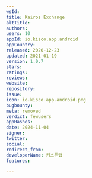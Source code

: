```yaml
---
wsId: 
title: Kairos Exchange
altTitle: 
authors: 
users: 10
appId: io.kisco.app.android
appCountry: 
released: 2020-12-23
updated: 2021-01-19
version: 1.0.7
stars: 
ratings: 
reviews: 
website: 
repository: 
issue: 
icon: io.kisco.app.android.png
bugbounty: 
meta: removed
verdict: fewusers
appHashes: 
date: 2024-11-04
signer: 
twitter: 
social: 
redirect_from: 
developerName: 키스톤랩
features: 

---
```


